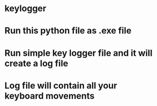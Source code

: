 # keylogger
# Run this python file as .exe file
# Run simple key logger file and it will create a log file
# Log file will contain all your keyboard movements
